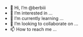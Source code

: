 - 👋 Hi, I’m @berbiii
- 👀 I’m interested in ...
- 🌱 I’m currently learning ...
- 💞️ I’m looking to collaborate on ...
- 📫 How to reach me ...

<!---
berbiii/berbiii is a ✨ special ✨ repository because its `README.md` (this file) appears on your GitHub profile.
You can click the Preview link to take a look at your changes.
--->
